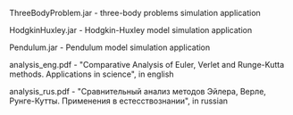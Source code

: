ThreeBodyProblem.jar - three-body problems simulation application

HodgkinHuxley.jar - Hodgkin-Huxley model simulation application

Pendulum.jar - Pendulum model simulation application

analysis_eng.pdf - "Comparative Analysis of Euler, Verlet and Runge-Kutta methods. Applications in science", in english

analysis_rus.pdf - "Сравнительный анализ методов Эйлера, Верле, Рунге-Кутты. Применения в естесствознании", in russian
